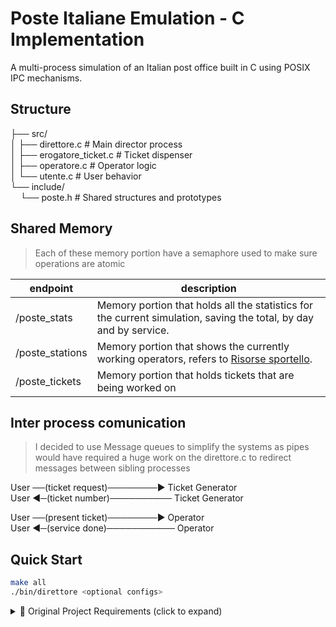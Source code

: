 # Poste Italiane Emulation - C Implementation

A multi-process simulation of an Italian post office built in C using POSIX IPC mechanisms.

## Structure
├── src/ <br>
│   ├── direttore.c           # Main director process <br>
│   ├── erogatore_ticket.c    # Ticket dispenser <br>
│   ├── operatore.c           # Operator logic <br>
│   └── utente.c              # User behavior <br>
└── include/ <br>
&nbsp;&nbsp;&nbsp;&nbsp;└── poste.h               # Shared structures and prototypes <br>

## Shared Memory
> Each of these memory portion have a semaphore used to make sure operations are atomic

| endpoint | description |
| -------- | ----------- |
| /poste_stats | Memory portion that holds all the statistics for the current simulation, saving the total, by day and by service. |
| /poste_stations | Memory portion that shows the currently working operators, refers to [Risorse sportello](#risorse-sportello). |
| /poste_tickets | Memory portion that holds tickets that are being worked on |

## Inter process comunication
> I decided to use Message queues to simplify the systems as pipes would have required a huge work on the direttore.c to redirect messages between sibling processes

User ──(ticket request)────────▶ Ticket Generator <br>
User ◀─(ticket number)────────── Ticket Generator <br>

User ──(present ticket)────────▶ Operator <br>
User ◀─(service done)─────────── Operator <br>

## Quick Start
```bash
make all
./bin/direttore <optional configs>
```

<details>
<summary>📜 Original Project Requirements (click to expand)</summary>

# Poste-Italiane-Emulation-C
### Descrizione del progetto: versione minima (voto max 24 su 30)
Si intende simulare il funzionamento di un ufficio postale. A tal fine sono presenti i seguenti processi e risorse.
 - Processo direttore Ufficio Posta, che gestisce la simulazione, e mantiene le statistiche su richieste e servizi 
erogati dall’ufficio. Genera gli sportelli, e gli operatori.
- Processo erogatore ticket: eroga ticket per specifici servizi. In particolare, dovranno essere implementate
le funzionalità per garantire almeno i servizi elencati in Tab. 1. 
> Il tempo indicato è da considerarsi il valore
medio per erogare il servizio, e dovrà essere usato per generare un tempo casuale di erogazione nell’intorno
±50% del valore indicato.
#### Tabella 1: Elenco dei servizi forniti dall’ufficio postale.
| servizio | tempario (in minuti) |
| ---------|----------------------|
| Invio e ritiro pacchi | 10 |
| Invio e ritiro lettere e raccomandate | 8 |
| Prelievi e versamenti Bancoposta | 6 |
| Pagamento bollettini postali | 8 |
| Acquisto prodotti finanziari | 20 |
| Acquisto orologi e braccialetti | 20 |

- L’utente richiede un ticket specifico per uno dei servizi elencati in Tab. 1, attende il proprio turno, riceve la
prestazione richiesta e torna a casa.
- Esistono risorse di tipo sportello; ogni sportello è specializzato nel fornire un solo tipo di prestazione, che
varia ogni giorno della simulazione (vedi sopra elenco dei possibili servizi). Gli sportelli aprono e chiudono
secondo la disponibilit`a degli operatori.
- NOF WORKERS processi di tipo operatore: hanno un orario di lavoro, effettuano pause casuali.
- NOF USERS processi di tipo utente. Il processo utente decide se recarsi all’ufficio postale e sceglie il servizio
da richiedere.
#### Processo Direttore
Il processo direttore è responsabile dell’avvio della simulazione, della creazione delle risorse di tipo sportello,
dei processi operatore e utente, delle statistiche e della terminazione. Si noti bene che il processo direttore non
si occupa dell’aggiornamento delle statistiche, ma solo della loro lettura, secondo quanto indicato. All’avvio, il
processo direttore:
- crea un solo processo erogatore ticket.
- crea NOF WORKER SEATS risorse di tipo sportello.
- crea NOF WORKERS processi di tipo operatore.
- crea NOF USERS processi di tipo utente.
> Successivamente il direttore avvia la simulazione, che avrà come durata SIM DURATION giorni, dove ciascun minuto
è simulato dal trascorrere di N NANO SECS nanosecondi.
La simulazione deve cominciare solamente quando tutti i processi erogatore, operatore e utente sono stati creati
e hanno terminato la fase di inizializzazione.
Alla fine di ogni giornata, il processo direttore dovr`a stampare le statistiche totali e quelle della giornata, che
comprendono:
- il numero di utenti serviti totali nella simulazione
- il numero di utenti serviti in media al giorno
- il numero di servizi erogati totali nella simulazione
- il numero di servizi non erogati totali nella simulazione
- il numero di servizi erogati in media al giorno
- il numero di servizi non erogati in media al giorno
- il tempo medio di attesa degli utenti nella simulazione
- il tempo medio di attesa degli utenti nella giornata
- il tempo medio di erogazione dei servizi nella simulazione
- il tempo medio di erogazione dei servizi nella giornata
- le statistiche precedenti suddivise per tipologia di servizio
- il numero di operatori attivi durante la giornata;
- il numero di operatori attivi durante la simulazione;
- il numero medio di pause effettuate nella giornata e il totale di pause effettuate durante la simulazione;
- il rapporto fra operatori disponibili e sportelli esistenti, per ogni sportello per ogni giornata.

#### Processo erogatore ticket
Su richiesta di un processo utente, il processo erogatore ticket si occupa di erogare il ticket relativo alla
prestazione richiesta, secondo quanto indicato in Tabella 1.
#### Risorse sportello
Ogni giorno lo sportello è associato a un tipo di servizio dal direttore: ogni giorno ci possono essere più sportelli
che offrono lo stesso servizio, oppure ci possono essere dei servizi non offerti da alcuno sportello.
Ogni sportello può essere occupato da un singolo operatore; la politica di associazione operatore-sportello è
definita dal progettista e deve essere applicata all’inizio di ogni giornata.
#### Processo operatore
All’avvio, ogni processo operatore viene creato in modo che sia in grado di erogare uno dei servizi citati in Sezione 5.
Tale mansione resta invariata per tutta la simulazione. All’inizio di ogni giornata lavorativa, l’operatore:
- Compete con gli altri operatori per la ricerca di uno sportello libero tra quelli disponibili nell’ufficio postale
che si occupano del servizio che lui è in grado di svolgere
- Se ne trova uno, lo occupa e comincia il proprio lavoro che terminerà alla fine della giornata lavorativa
- Con un massimo di NOF PAUSE volte per tutta la simulazione, l’operatore pu`o decidere (secondo un criterio
scelto dal programmatore) di interrompere il servizio della giornata anticipatamente. In questo caso:
- termina di servire il cliente che stava servendo;
- lascia libero lo sportello occupato;
- aggiorna le statistiche.
Il processo operatore che al suo arrivo non trova uno sportello libero:
- resta in attesa che uno sportello si liberi (per una pausa di un altro operatore);
- torna a casa a fine giornata, e si ripresenta regolarmente il giorno dopo.
#### Processo utente
Ogni processo utente si reca presso l’ufficio postale saltuariamente per richiedere un servizio tra quelli disponibili.
Più in dettaglio, ogni giorno ogni processo utente:
- decide se recarsi o meno all’ufficio postale, secondo una probabilità P SERV differente per ogni utente e scelta
singolarmente in fase di creazione dell’utente in un intervallo compreso tra i valori [P SERV MIN, P SERV MAX].
- In caso affermativo
  1. Stabilisce il servizio di cui vuole usufruire (secondo un criterio stabilito dall’utente);
  2. Stabilisce un orario (secondo un criterio stabilito dall’utente);
  3. Si reca all’ufficio postale;
  4. Controlla se quel giorno l’ufficio postale può servire richieste per il tipo di servizio scelto;
  5. Se sì, ottiene un ticket per l’apposito servizio;
  6. Attende il proprio turno e l’erogazione del servizio;
  7. Torna a casa e attende il giorno successivo.

Se al termine della giornata l’utente si trova ancora in coda, abbandona l’ufficio rinunciando all’erogazione del
servizio. Il numero di servizi non erogati `e uno dei parametri da monitorare.

#### Terminazione
La simulazione termina in una delle seguenti circorstanze:
timeout raggiungimento della durata impostata SIM DURATION giorni
explode numero di utenti in attesa al termine della giornata maggiore del valore EXPLODE THRESHOLD
Il gruppo di studenti deve produrre configurazioni (file config timout.conf e config explode.conf) in grado di
generare la terminazione nei casi sopra descritti.
Al termine della simulazione, l’output del programma deve riportare anche la causa di terminazione e le
statistiche finali.

---

### Descrizione del progetto: versione “completa” (max 30)
In questa versione:
- un processo utente, quando decide di recarsi all’ufficio postale, genera una lista di al massimo N REQUESTS
richieste di servizi di vario tipo (il numero deve essere scelto in modo casuale per ogni utente, per ogni giorno).
Quindi si reca all’ufficio postale dove richiederà in sequenza un ticket per ogni servizio nella lista (il ticket per
il servizio i potrà essere richiesto solo quando il servizio i − 1 `e stato completato).
- attraverso un nuovo eseguibile invocabile da linea di comando, deve essere possibile aggiungere alla simulazione
altri N NEW USERS processi utente oltre a quelli inizialmente generati dal direttore;
- tutte le statistiche prodotte devono anche essere salvate in un file testo di tipo csv, in modo da poter essere
utilizzate per una analisi futura
### Configurazione
Tutti i parametri di configurazione sono letti a tempo di esecuzione, da file o da variabili di ambiente. Quindi,
un cambiamento dei parametri non deve determinare una nuova compilazione dei sorgenti (non è consentito inserire
i parametri uno alla volta da terminale una volta avviata la simulazione).
### Requisiti implementativi
Il progetto (sia in versione “minimal” che “normal”) deve
1. evitare l’attesa attiva
2. utilizzare almeno memoria condivisa, semafori e un meccanismo di comunicazione fra processi a scelta fra
code di messaggi o pipe,
3. essere realizzato sfruttando le tecniche di divisione in moduli del codice (per esempio, i vari processi devono
essere lanciati da eseguibili diversi con execve(...)),
4. essere compilato mediante l’utilizzo dell’utility make
5. massimizzare il grado di concorrenza fra processi
6. deallocare le risorse IPC che sono state allocate dai processi al termine del gioco
7. essere compilato con almeno le seguenti opzioni di compilazione:
```bash
gcc -Wvla -Wextra -Werror
```
8. poter eseguire correttamente su una macchina (virtuale o fisica) che presenta parallelismo (due o pi`u processori).
Per i motivi introdotti a lezione, ricordarsi di definire la macro GNU SOURCE o compilare il progetto con il flag
```bash
-D GNU SOURCE
```

</details>